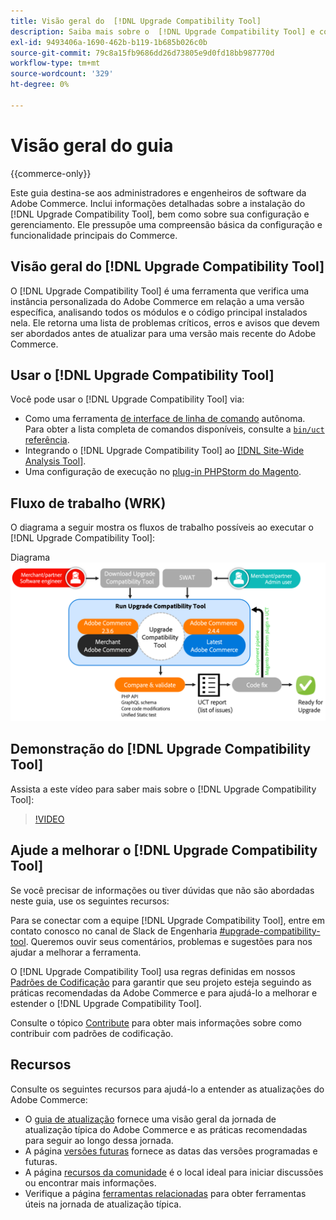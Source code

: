 ```yaml
---
title: Visão geral do  [!DNL Upgrade Compatibility Tool]
description: Saiba mais sobre o  [!DNL Upgrade Compatibility Tool] e como ele pode ajudar você com seu projeto do Adobe Commerce.
exl-id: 9493406a-1690-462b-b119-1b685b026c0b
source-git-commit: 79c8a15fb9686dd26d73805e9d0fd18bb987770d
workflow-type: tm+mt
source-wordcount: '329'
ht-degree: 0%

---
```


# Visão geral do guia

{{commerce-only}}

Este guia destina-se aos administradores e engenheiros de software da Adobe Commerce. Inclui informações detalhadas sobre a instalação do [!DNL Upgrade Compatibility Tool], bem como sobre sua configuração e gerenciamento. Ele pressupõe uma compreensão básica da configuração e funcionalidade principais do Commerce.

## Visão geral do [!DNL Upgrade Compatibility Tool]

O [!DNL Upgrade Compatibility Tool] é uma ferramenta que verifica uma instância personalizada do Adobe Commerce em relação a uma versão específica, analisando todos os módulos e o código principal instalados nela. Ele retorna uma lista de problemas críticos, erros e avisos que devem ser abordados antes de atualizar para uma versão mais recente do Adobe Commerce.

## Usar o [!DNL Upgrade Compatibility Tool]

Você pode usar o [!DNL Upgrade Compatibility Tool] via:

- Como uma ferramenta [de interface de linha de comando](../upgrade-compatibility-tool/run.md) autônoma. Para obter a lista completa de comandos disponíveis, consulte a [`bin/uct` referência](../../tools/reference/uct.md).
- Integrando o [!DNL Upgrade Compatibility Tool] ao [[!DNL Site-Wide Analysis Tool]](../upgrade-compatibility-tool/integrate-analysis-tool.md).
- Uma configuração de execução no [plug-in PHPStorm do Magento](../upgrade-compatibility-tool/run-configuration-phpstorm-plugin.md).

## Fluxo de trabalho (WRK)

O diagrama a seguir mostra os fluxos de trabalho possíveis ao executar o [!DNL Upgrade Compatibility Tool]:

Diagrama ![[!DNL Upgrade Compatibility Tool]](../../assets/upgrade-guide/uct-diagram-v5.png)

## Demonstração do [!DNL Upgrade Compatibility Tool]

Assista a este vídeo para saber mais sobre o [!DNL Upgrade Compatibility Tool]:

>[!VIDEO](https://video.tv.adobe.com/v/344389?quality=12&captions=por_br)

## Ajude a melhorar o [!DNL Upgrade Compatibility Tool]

Se você precisar de informações ou tiver dúvidas que não são abordadas neste guia, use os seguintes recursos:

Para se conectar com a equipe [!DNL Upgrade Compatibility Tool], entre em contato conosco no canal de Slack de Engenharia [#upgrade-compatibility-tool](https://magentocommeng.slack.com/archives/C019Y143U9F). Queremos ouvir seus comentários, problemas e sugestões para nos ajudar a melhorar a ferramenta.

O [!DNL Upgrade Compatibility Tool] usa regras definidas em nossos [Padrões de Codificação](https://developer.adobe.com/commerce/php/coding-standards/) para garantir que seu projeto esteja seguindo as práticas recomendadas da Adobe Commerce e para ajudá-lo a melhorar e estender o [!DNL Upgrade Compatibility Tool].

Consulte o tópico [Contribute](https://developer.adobe.com/commerce/php/coding-standards/contributing/) para obter mais informações sobre como contribuir com padrões de codificação.

## Recursos

Consulte os seguintes recursos para ajudá-lo a entender as atualizações do Adobe Commerce:

- O [guia de atualização](../overview.md) fornece uma visão geral da jornada de atualização típica do Adobe Commerce e as práticas recomendadas para seguir ao longo dessa jornada.
- A página [versões futuras](https://experienceleague.adobe.com/pt-br/docs/commerce-operations/release/planning/schedule) fornece as datas das versões programadas e futuras.
- A página [recursos da comunidade](https://developer.adobe.com/commerce/contributor/community/) é o local ideal para iniciar discussões ou encontrar mais informações.
- Verifique a página [ferramentas relacionadas](../upgrade-compatibility-tool/related-tools.md) para obter ferramentas úteis na jornada de atualização típica.
